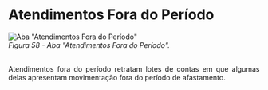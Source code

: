 # Atendimentos Fora do Período

![Aba "Atendimentos Fora do Período"](img/AbaAtendimentosForaDoPeríodo.png)<br>
*Figura 58 - Aba "Atendimentos Fora do Período".* <br><br>

<p style="text-align: justify;"> Atendimentos fora do período retratam lotes de contas em que algumas delas apresentam movimentação fora do período de afastamento.</p>



